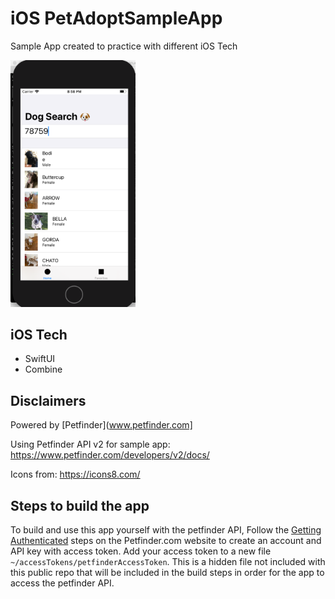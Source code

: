 # iOS PetAdoptSampleApp
Sample App created to practice with different iOS Tech

<img src="./Screenshots/search.png" width="200"/>

## iOS Tech
* SwiftUI
* Combine

## Disclaimers

Powered by [Petfinder](www.petfinder.com]

Using Petfinder API v2 for sample app:
https://www.petfinder.com/developers/v2/docs/

Icons from: https://icons8.com/

## Steps to build the app

To build and use this app yourself with the petfinder API,
Follow the [Getting Authenticated](https://www.petfinder.com/developers/v2/docs/) steps on the Petfinder.com website to create an account and API key with access token. 
Add your access token to a new file `~/accessTokens/petfinderAccessToken`. This is a hidden file not included with this public repo that will be included in the build steps in order for the app to access the petfinder API.
